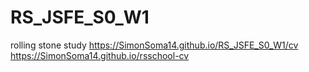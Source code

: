 # RS_JSFE_S0_W1
rolling stone study
https://SimonSoma14.github.io/RS_JSFE_S0_W1/cv
https://SimonSoma14.github.io/rsschool-cv
